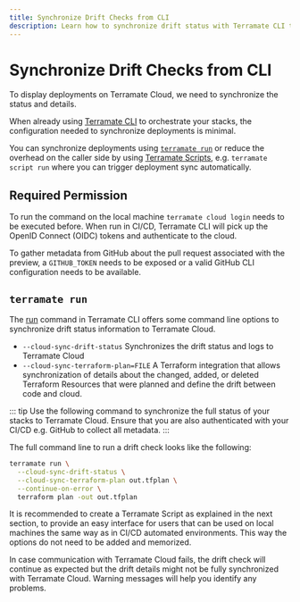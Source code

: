 ```yaml
---
title: Synchronize Drift Checks from CLI
description: Learn how to synchronize drift status with Terramate CLI to Terramate Cloud.
---
```


# Synchronize Drift Checks from CLI

To display deployments on Terramate Cloud, we need to synchronize the status and details.

When already using [Terramate CLI](../../introduction.md) to orchestrate your stacks, the configuration needed to synchronize deployments is minimal.

You can synchronize deployments using [`terramate run`](../../cli/cmdline/run.md) or reduce the overhead on the caller side by using [Terramate Scripts](../../cli/orchestration/scripts.md), e.g. `terramate script run` where you can trigger deployment sync automatically.

## Required Permission

To run the command on the local machine `terramate cloud login` needs to be executed before.
When run in CI/CD, Terramate CLI will pick up the OpenID Connect (OIDC) tokens and authenticate to the cloud.

To gather metadata from GitHub about the pull request associated with the preview, a `GITHUB_TOKEN` needs to be exposed or a valid GitHub CLI configuration needs to be available.

## `terramate run`

The [run](../../cli/cmdline/run.md) command in Terramate CLI offers some command line options to synchronize drift status information to Terramate Cloud.

- `--cloud-sync-drift-status` Synchronizes the drift status and logs to Terramate Cloud
- `--cloud-sync-terraform-plan=FILE` A Terraform integration that allows synchronization of details about the changed, added, or deleted Terraform Resources that were planned and define the drift between code and cloud.

::: tip
Use the following command to synchronize the full status of your stacks to Terramate Cloud.
Ensure that you are also authenticated with your CI/CD e.g. GitHub to collect all metadata.
:::

The full command line to run a drift check looks like the following:

```bash
terramate run \
  --cloud-sync-drift-status \
  --cloud-sync-terraform-plan out.tfplan \
  --continue-on-error \
  terraform plan -out out.tfplan
```

It is recommended to create a Terramate Script as explained in the next section, to provide an easy interface for users that can be used on local machines the same way as in CI/CD automated environments.
This way the options do not need to be added and memorized.

In case communication with Terramate Cloud fails, the drift check will continue as expected but the drift details might not be fully synchronized with Terramate Cloud.
Warning messages will help you identify any problems.
